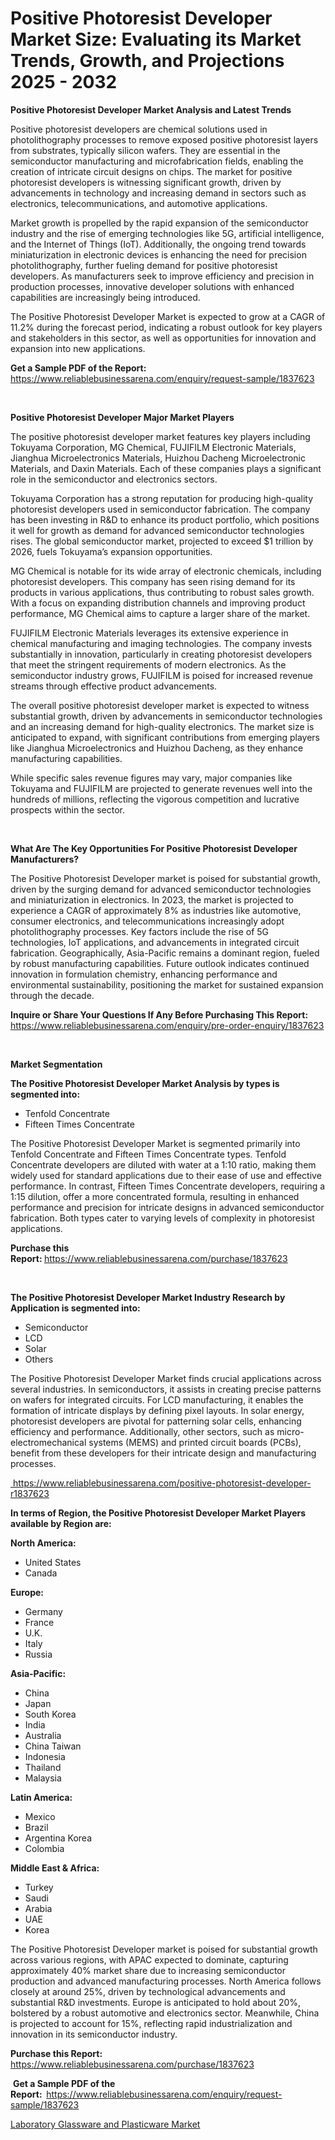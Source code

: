 <p><h1>Positive Photoresist Developer Market Size: Evaluating its Market Trends, Growth, and Projections 2025 - 2032</h1></p><p><strong>Positive Photoresist Developer Market Analysis and Latest Trends</strong></p>
<p><p>Positive photoresist developers are chemical solutions used in photolithography processes to remove exposed positive photoresist layers from substrates, typically silicon wafers. They are essential in the semiconductor manufacturing and microfabrication fields, enabling the creation of intricate circuit designs on chips. The market for positive photoresist developers is witnessing significant growth, driven by advancements in technology and increasing demand in sectors such as electronics, telecommunications, and automotive applications.</p><p>Market growth is propelled by the rapid expansion of the semiconductor industry and the rise of emerging technologies like 5G, artificial intelligence, and the Internet of Things (IoT). Additionally, the ongoing trend towards miniaturization in electronic devices is enhancing the need for precision photolithography, further fueling demand for positive photoresist developers. As manufacturers seek to improve efficiency and precision in production processes, innovative developer solutions with enhanced capabilities are increasingly being introduced.</p><p>The Positive Photoresist Developer Market is expected to grow at a CAGR of 11.2% during the forecast period, indicating a robust outlook for key players and stakeholders in this sector, as well as opportunities for innovation and expansion into new applications.</p></p>
<p><strong>Get a Sample PDF of the Report:&nbsp;</strong> <a href="https://www.reliablebusinessarena.com/enquiry/request-sample/1837623?utm_campaign=3515&utm_medium=2&utm_source=Github&utm_content=ia&utm_term=02042025&utm_id=positive-photoresist-developer">https://www.reliablebusinessarena.com/enquiry/request-sample/1837623</a></p>
<p>&nbsp;</p>
<p><strong>Positive Photoresist Developer Major Market Players</strong></p>
<p><p>The positive photoresist developer market features key players including Tokuyama Corporation, MG Chemical, FUJIFILM Electronic Materials, Jianghua Microelectronics Materials, Huizhou Dacheng Microelectronic Materials, and Daxin Materials. Each of these companies plays a significant role in the semiconductor and electronics sectors.</p><p>Tokuyama Corporation has a strong reputation for producing high-quality photoresist developers used in semiconductor fabrication. The company has been investing in R&D to enhance its product portfolio, which positions it well for growth as demand for advanced semiconductor technologies rises. The global semiconductor market, projected to exceed $1 trillion by 2026, fuels Tokuyama’s expansion opportunities.</p><p>MG Chemical is notable for its wide array of electronic chemicals, including photoresist developers. This company has seen rising demand for its products in various applications, thus contributing to robust sales growth. With a focus on expanding distribution channels and improving product performance, MG Chemical aims to capture a larger share of the market.</p><p>FUJIFILM Electronic Materials leverages its extensive experience in chemical manufacturing and imaging technologies. The company invests substantially in innovation, particularly in creating photoresist developers that meet the stringent requirements of modern electronics. As the semiconductor industry grows, FUJIFILM is poised for increased revenue streams through effective product advancements.</p><p>The overall positive photoresist developer market is expected to witness substantial growth, driven by advancements in semiconductor technologies and an increasing demand for high-quality electronics. The market size is anticipated to expand, with significant contributions from emerging players like Jianghua Microelectronics and Huizhou Dacheng, as they enhance manufacturing capabilities.</p><p>While specific sales revenue figures may vary, major companies like Tokuyama and FUJIFILM are projected to generate revenues well into the hundreds of millions, reflecting the vigorous competition and lucrative prospects within the sector.</p></p>
<p>&nbsp;</p>
<p><strong>What Are The Key Opportunities For Positive Photoresist Developer Manufacturers?</strong></p>
<p><p>The Positive Photoresist Developer market is poised for substantial growth, driven by the surging demand for advanced semiconductor technologies and miniaturization in electronics. In 2023, the market is projected to experience a CAGR of approximately 8% as industries like automotive, consumer electronics, and telecommunications increasingly adopt photolithography processes. Key factors include the rise of 5G technologies, IoT applications, and advancements in integrated circuit fabrication. Geographically, Asia-Pacific remains a dominant region, fueled by robust manufacturing capabilities. Future outlook indicates continued innovation in formulation chemistry, enhancing performance and environmental sustainability, positioning the market for sustained expansion through the decade.</p></p>
<p><strong>Inquire or Share Your Questions If Any Before Purchasing This Report:</strong> <a href="https://www.reliablebusinessarena.com/enquiry/pre-order-enquiry/1837623?utm_campaign=3515&utm_medium=2&utm_source=Github&utm_content=ia&utm_term=02042025&utm_id=positive-photoresist-developer">https://www.reliablebusinessarena.com/enquiry/pre-order-enquiry/1837623</a></p>
<p>&nbsp;</p>
<p><strong>Market Segmentation</strong></p>
<p><strong>The Positive Photoresist Developer Market Analysis by types is segmented into:</strong></p>
<p><ul><li>Tenfold Concentrate</li><li>Fifteen Times Concentrate</li></ul></p>
<p><p>The Positive Photoresist Developer Market is segmented primarily into Tenfold Concentrate and Fifteen Times Concentrate types. Tenfold Concentrate developers are diluted with water at a 1:10 ratio, making them widely used for standard applications due to their ease of use and effective performance. In contrast, Fifteen Times Concentrate developers, requiring a 1:15 dilution, offer a more concentrated formula, resulting in enhanced performance and precision for intricate designs in advanced semiconductor fabrication. Both types cater to varying levels of complexity in photoresist applications.</p></p>
<p><strong>Purchase this Report:&nbsp;</strong><a href="https://www.reliablebusinessarena.com/purchase/1837623?utm_campaign=3515&utm_medium=2&utm_source=Github&utm_content=ia&utm_term=02042025&utm_id=positive-photoresist-developer">https://www.reliablebusinessarena.com/purchase/1837623</a></p>
<p>&nbsp;</p>
<p><strong>The Positive Photoresist Developer Market Industry Research by Application is segmented into:</strong></p>
<p><ul><li>Semiconductor</li><li>LCD</li><li>Solar</li><li>Others</li></ul></p>
<p><p>The Positive Photoresist Developer Market finds crucial applications across several industries. In semiconductors, it assists in creating precise patterns on wafers for integrated circuits. For LCD manufacturing, it enables the formation of intricate displays by defining pixel layouts. In solar energy, photoresist developers are pivotal for patterning solar cells, enhancing efficiency and performance. Additionally, other sectors, such as micro-electromechanical systems (MEMS) and printed circuit boards (PCBs), benefit from these developers for their intricate design and manufacturing processes.</p></p>
<p><a href="https://www.reliablebusinessarena.com/positive-photoresist-developer-r1837623?utm_campaign=3515&utm_medium=2&utm_source=Github&utm_content=ia&utm_term=02042025&utm_id=positive-photoresist-developer">&nbsp;https://www.reliablebusinessarena.com/positive-photoresist-developer-r1837623</a></p>
<p><strong>In terms of Region, the Positive Photoresist Developer Market Players available by Region are:</strong></p>
<p>
    <p> <strong> North America: </strong>
        <ul>
            <li>United States</li>
            <li>Canada</li>
        </ul>
        </p> 
    <p> <strong> Europe: </strong>
        <ul>
            <li>Germany</li>
            <li>France</li>
            <li>U.K.</li>
            <li>Italy</li>
            <li>Russia</li>
        </ul>
        </p> 
    <p> <strong> Asia-Pacific: </strong>
        <ul>
            <li>China</li>
            <li>Japan</li>
            <li>South Korea</li>
            <li>India</li>
            <li>Australia</li>
            <li>China Taiwan</li>
            <li>Indonesia</li>
            <li>Thailand</li>
            <li>Malaysia</li>
        </ul>
        </p> 
    <p> <strong> Latin America: </strong>
        <ul>
            <li>Mexico</li>
            <li>Brazil</li>
            <li>Argentina Korea</li>
            <li>Colombia</li>
        </ul>
        </p> 
    <p> <strong> Middle East & Africa: </strong>
        <ul>
            <li>Turkey</li>
            <li>Saudi</li>
            <li>Arabia</li>
            <li>UAE</li>
            <li>Korea</li>
        </ul>
    </p>
    </p>
<p><p>The Positive Photoresist Developer market is poised for substantial growth across various regions, with APAC expected to dominate, capturing approximately 40% market share due to increasing semiconductor production and advanced manufacturing processes. North America follows closely at around 25%, driven by technological advancements and substantial R&D investments. Europe is anticipated to hold about 20%, bolstered by a robust automotive and electronics sector. Meanwhile, China is projected to account for 15%, reflecting rapid industrialization and innovation in its semiconductor industry.</p></p>
<p><strong>Purchase this Report: </strong><a href="https://www.reliablebusinessarena.com/purchase/1837623?utm_campaign=3515&utm_medium=2&utm_source=Github&utm_content=ia&utm_term=02042025&utm_id=positive-photoresist-developer">https://www.reliablebusinessarena.com/purchase/1837623</a></p>
<p>&nbsp;<strong>Get a Sample PDF of the Report:&nbsp;&nbsp;</strong><a href="https://www.reliablebusinessarena.com/enquiry/request-sample/1837623?utm_campaign=3515&utm_medium=2&utm_source=Github&utm_content=ia&utm_term=02042025&utm_id=positive-photoresist-developer">https://www.reliablebusinessarena.com/enquiry/request-sample/1837623</a></p>
<p><strong></strong></p>
<p><p><a href="https://github.com/alejnaouare/Market-Research-Report-List-1/blob/main/laboratory-glassware-and-plasticware-market.md?utm_campaign=3515&utm_medium=2&utm_source=Github&utm_content=ia&utm_term=02042025&utm_id=positive-photoresist-developer">Laboratory Glassware and Plasticware Market</a></p></p>